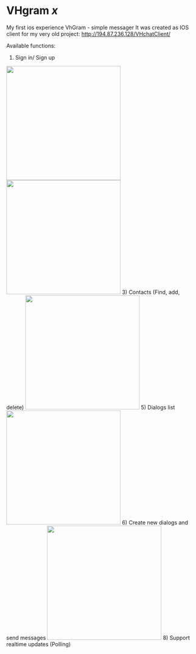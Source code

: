# VHgram *x*
My first ios experience
VhGram - simple messager
It was created as IOS client for my very old project:
http://194.87.236.128/VHchatClient/ 

Available functions:
1) Sign in/ Sign up
<img src="https://user-images.githubusercontent.com/30373406/165012657-055826e6-41d8-43df-84c0-beec78f14c2b.png" width="300">
<img src="https://user-images.githubusercontent.com/30373406/165012667-6b0c033a-e6ee-4712-af44-c40fc11478f7.png" width="300">
3) Contacts (Find, add, delete)
<img src="https://user-images.githubusercontent.com/30373406/165012588-ab4d84fc-d2e2-4465-9206-8e232ee185f6.png" width="300">
5) Dialogs list
<img src="https://user-images.githubusercontent.com/30373406/165012244-575efe58-b342-46f9-9a5d-a018dabae875.png" width="300">
6) Create new dialogs and send messages
<img src="https://user-images.githubusercontent.com/30373406/165012383-8eff29c9-aec3-418f-a135-364a0c32276f.png" width="300">
8) Support realtime updates (Polling)

